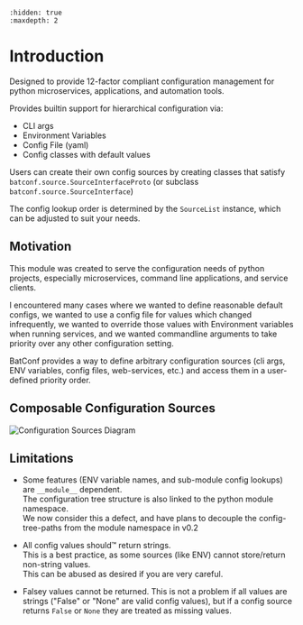 ```{currentmodule} batconf
```

```{toctree}
:hidden: true
:maxdepth: 2
```

# Introduction

Designed to provide 12-factor compliant configuration management
for python microservices, applications, and automation tools.

Provides builtin support for hierarchical configuration via:

* CLI args
* Environment Variables
* Config File (yaml)
* Config classes with default values

Users can create their own config sources
by creating classes that satisfy `batconf.source.SourceInterfaceProto`
(or subclass `batconf.source.SourceInterface`)

The config lookup order is determined by the `SourceList` instance,
which can be adjusted to suit your needs.

## Motivation

This module was created to serve the configuration needs of python projects,
especially microservices, command line applications, and service clients.

I encountered many cases where we wanted to define reasonable default configs,
we wanted to use a config file for values which changed infrequently,
we wanted to override those values with Environment variables when running
services, and we wanted commandline arguments to take priority over any other
configuration setting.

BatConf provides a way to define arbitrary configuration sources
(cli args, ENV variables, config files, web-services, etc.) and access them in
a user-defined priority order.

## Composable Configuration Sources

![Configuration Sources Diagram](/_static/configuration_sources.png)

## Limitations

- Some features (ENV variable names, and sub-module config lookups) are
  `__module__` dependent.  
  The configuration tree structure is also linked to
  the python module namespace.  
  We now consider this a defect, and have plans to decouple
  the config-tree-paths from the module namespace in v0.2

- All config values should™ return strings.  
  This is a best practice, as some sources (like ENV) cannot store/return
  non-string values.  
  This can be abused as desired if you are very careful.

- Falsey values cannot be returned.
  This is not a problem if all values are strings ("False" or "None" are valid
  config values), but if a config source returns `False` or `None`
  they are treated as missing values.
